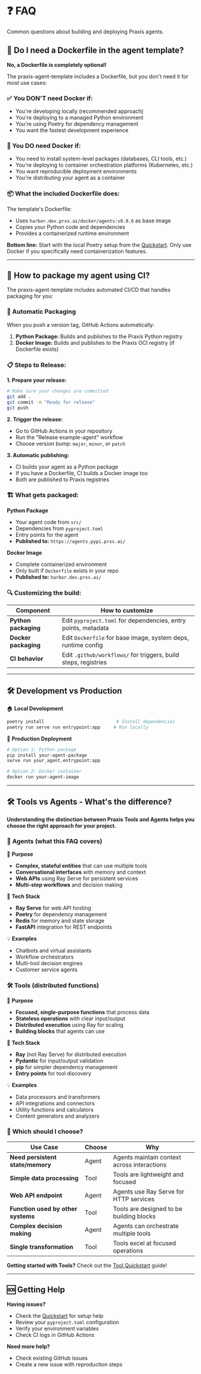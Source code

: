 # ❓ FAQ

Common questions about building and deploying Praxis agents.

## 🐳 Do I need a Dockerfile in the agent template?


**No, a Dockerfile is completely optional!**


The praxis-agent-template includes a Dockerfile, but you don't need it for most use cases:

### ✅ You DON'T need Docker if:



- You're developing locally (recommended approach)
- You're deploying to a managed Python environment
- You're using Poetry for dependency management
- You want the fastest development experience
  

### 🐳 You DO need Docker if:



- You need to install system-level packages (databases, CLI tools, etc.)
- You're deploying to container orchestration platforms (Kubernetes, etc.)
- You want reproducible deployment environments
- You're distributing your agent as a container
  

### 📦 What the included Dockerfile does:

The template's Dockerfile:

- Uses `harbor.dev.prxs.ai/docker/agents:v0.0.6` as base image
- Copies your Python code and dependencies
- Provides a containerized runtime environment


**Bottom line:** Start with the local Poetry setup from the [Quickstart](quickstart.md). Only use Docker if you specifically need containerization features.


---

## 🔧 How to package my agent using CI?

The praxis-agent-template includes automated CI/CD that handles packaging for you:

### 🚀 Automatic Packaging


When you push a version tag, GitHub Actions automatically:

1. **Python Package:** Builds and publishes to the Praxis Python registry
2. **Docker Image:** Builds and publishes to the Praxis OCI registry (if Dockerfile exists)
   

### 📋 Steps to Release:

**1. Prepare your release:**

```bash
# Make sure your changes are committed
git add .
git commit -m "Ready for release"  
git push
```

**2. Trigger the release:**

- Go to GitHub Actions in your repository
- Run the "Release example-agent" workflow
- Choose version bump: `major`, `minor`, or `patch`

**3. Automatic publishing:**

- CI builds your agent as a Python package
- If you have a Dockerfile, CI builds a Docker image too
- Both are published to Praxis registries

### 🏗️ What gets packaged:

**Python Package**

- Your agent code from `src/`
- Dependencies from `pyproject.toml`
- Entry points for the agent
- **Published to:** `https://agents.pypi.prxs.ai/`
  

**Docker Image**

- Complete containerized environment
- Only built if `Dockerfile` exists in your repo
- **Published to:** `harbor.dev.prxs.ai/`
  
  

### 🔍 Customizing the build:

| Component                  | How to customize                                                  |
| -------------------------- | ----------------------------------------------------------------- |
| **Python packaging** | Edit `pyproject.toml` for dependencies, entry points, metadata  |
| **Docker packaging** | Edit `Dockerfile` for base image, system deps, runtime config   |
| **CI behavior**      | Edit `.github/workflows/` for triggers, build steps, registries |

---

## 🛠️ Development vs Production


🏠 **Local Development**

```bash
poetry install                           # Install dependencies
poetry run serve run entrypoint:app     # Run locally  
```



🚀 **Production Deployment**

```bash
# Option 1: Python package
pip install your-agent-package
serve run your_agent.entrypoint:app

# Option 2: Docker container
docker run your-agent-image
```




---

## 🛠️ Tools vs Agents - What's the difference?


**Understanding the distinction between Praxis Tools and Agents helps you choose the right approach for your project.**


### 🤖 **Agents** (what this FAQ covers)


🎯 **Purpose**
- **Complex, stateful entities** that can use multiple tools
- **Conversational interfaces** with memory and context
- **Web APIs** using Ray Serve for persistent services
- **Multi-step workflows** and decision making


🔧 **Tech Stack**
- **Ray Serve** for web API hosting
- **Poetry** for dependency management  
- **Redis** for memory and state storage
- **FastAPI** integration for REST endpoints


💡 **Examples**
- Chatbots and virtual assistants
- Workflow orchestrators
- Multi-tool decision engines
- Customer service agents



### 🛠️ **Tools** (distributed functions)

🎯 **Purpose**
- **Focused, single-purpose functions** that process data
- **Stateless operations** with clear input/output
- **Distributed execution** using Ray for scaling
- **Building blocks** that agents can use


🔧 **Tech Stack**
- **Ray** (not Ray Serve) for distributed execution
- **Pydantic** for input/output validation
- **pip** for simpler dependency management
- **Entry points** for tool discovery


💡 **Examples**
- Data processors and transformers
- API integrations and connectors
- Utility functions and calculators
- Content generators and analyzers



### 🤔 **Which should I choose?**

| Use Case | Choose | Why |
|----------|---------|-----|
| **Need persistent state/memory** | Agent | Agents maintain context across interactions |
| **Simple data processing** | Tool | Tools are lightweight and focused |
| **Web API endpoint** | Agent | Agents use Ray Serve for HTTP services |
| **Function used by other systems** | Tool | Tools are designed to be building blocks |
| **Complex decision making** | Agent | Agents can orchestrate multiple tools |
| **Single transformation** | Tool | Tools excel at focused operations |


**Getting started with Tools?** Check out the [Tool Quickstart](../tool/quickstart.md) guide!


---

## 🆘 Getting Help


**Having issues?**

- Check the [Quickstart](quickstart.md) for setup help
- Review your `pyproject.toml` configuration
- Verify your environment variables
- Check CI logs in GitHub Actions
  


**Need more help?**

- Check existing GitHub issues
- Create a new issue with reproduction steps
  
